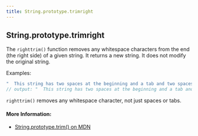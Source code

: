 ```yaml
---
title: String.prototype.trimright
---
```

## String.prototype.trimright

The `righttrim()` function removes any whitespace characters from the end (the right side) of a given string. It returns a new string. It does not modify the original string.

Examples:
```js
"  This string has two spaces at the beginning and a tab and two spaces at the end.	  ".trim();
// output: "  This string has two spaces at the beginning and a tab and two spaces at the end."
```

`righttrim()` removes any whitespace character, not just spaces or tabs.

#### More Information:
- [String.prototype.trim() on MDN](https://developer.mozilla.org/en-US/docs/Web/JavaScript/Reference/Global_Objects/String/trimEnd)

